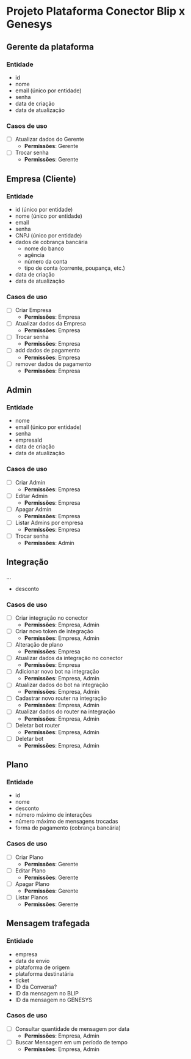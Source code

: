 # Projeto Plataforma Conector Blip x Genesys

## Gerente da plataforma
### Entidade
- id
- nome
- email (único por entidade)
- senha
- data de criação
- data de atualização

### Casos de uso
- [ ] Atualizar dados do Gerente
  - **Permissões**: Gerente
- [ ] Trocar senha
  - **Permissões**: Gerente

## Empresa (Cliente)
### Entidade
- id (único por entidade)
- nome (único por entidade)
- email
- senha
- CNPJ (único por entidade)
- dados de cobrança bancária
  - nome do banco
  - agência
  - número da conta
  - tipo de conta (corrente, poupança, etc.)
- data de criação
- data de atualização

### Casos de uso
- [ ] Criar Empresa
  - **Permissões**: Empresa
- [ ] Atualizar dados da Empresa
  - **Permissões**: Empresa
- [ ] Trocar senha
  - **Permissões**: Empresa
- [ ] add dados de pagamento
  - **Permissões**: Empresa
- [ ] remover dados de pagamento
  - **Permissões**: Empresa

## Admin
### Entidade
- nome
- email (único por entidade)
- senha
- empresaId 
- data de criação
- data de atualização

### Casos de uso
- [ ] Criar Admin
  - **Permissões**: Empresa
- [ ] Editar Admin
  - **Permissões**: Empresa
- [ ] Apagar Admin
  - **Permissões**: Empresa
- [ ] Listar Admins por empresa
  - **Permissões**: Empresa
- [ ] Trocar senha
  - **Permissões**: Admin

## Integração
...
- desconto

### Casos de uso
- [ ] Criar integração no conector
  - **Permissões**: Empresa, Admin
- [ ] Criar novo token de integração
  - **Permissões**: Empresa, Admin
- [ ] Alteração de plano
  - **Permissões**: Empresa
- [ ] Atualizar dados da integração no conector
  - **Permissões**: Empresa
- [ ] Adicionar novo bot na integração
  - **Permissões**: Empresa, Admin
- [ ] Atualizar dados do bot na integração
  - **Permissões**: Empresa, Admin
- [ ] Cadastrar novo router na integração
  - **Permissões**: Empresa, Admin
- [ ] Atualizar dados do router na integração
  - **Permissões**: Empresa, Admin
- [ ] Deletar bot router
  - **Permissões**: Empresa, Admin
- [ ] Deletar bot
  - **Permissões**: Empresa, Admin

## Plano
### Entidade
- id
- nome
- desconto
- número máximo de interações
- número máximo de mensagens trocadas
- forma de pagamento (cobrança bancária)

### Casos de uso
- [ ] Criar Plano
  - **Permissões**: Gerente
- [ ] Editar Plano
  - **Permissões**: Gerente
- [ ] Apagar Plano
  - **Permissões**: Gerente
- [ ] Listar Planos
  - **Permissões**: Gerente

## Mensagem trafegada
### Entidade
- empresa
- data de envio
- plataforma de origem
- plataforma destinatária
- ticket
- ID da Conversa?
- ID da mensagem no BLIP
- ID da mensagem no GENESYS

### Casos de uso
- [ ] Consultar quantidade de mensagem por data
  - **Permissões**: Empresa, Admin
- [ ] Buscar Mensagem em um período de tempo
  - **Permissões**: Empresa, Admin
